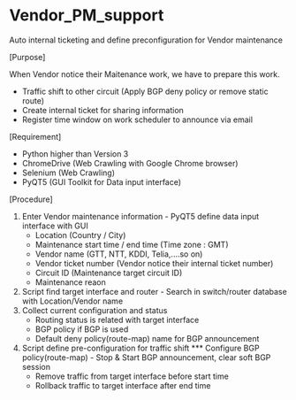 # Vendor_PM_support
Auto internal ticketing and define preconfiguration for Vendor maintenance

[Purpose]

When Vendor notice their Maitenance work, we have to prepare this work.
 - Traffic shift to other circuit (Apply BGP deny policy or remove static route)
 - Create internal ticket for sharing information
 - Register time window on work scheduler to announce via email
 
[Requirement]
 - Python higher than Version 3
 - ChromeDrive (Web Crawling with Google Chrome browser)
 - Selenium (Web Crawling)
 - PyQT5 (GUI Toolkit for Data input interface)
 
[Procedure]
 1) Enter Vendor maintenance information - PyQT5 define data input interface with GUI
    - Location (Country / City)
    - Maintenance start time / end time (Time zone : GMT)
    - Vendor name (GTT, NTT, KDDI, Telia,....so on)
    - Vendor ticket number (Vendor notice their internal ticket number)
    - Circuit ID (Maintenance target circuit ID)
    - Maintenance reaon
 2) Script find target interface and router - Search in switch/router database with Location/Vendor name
 3) Collect current configuration and status
    - Routing status is related with target interface
    - BGP policy if BGP is used
    - Default deny policy(route-map) name for BGP announcement
 4) Script define pre-configuration for traffic shift
    *** Configure BGP policy(route-map) - Stop & Start BGP announcement, clear soft BGP session  
    - Remove traffic from target interface before start time
    - Rollback traffic to target interface after end time
    
